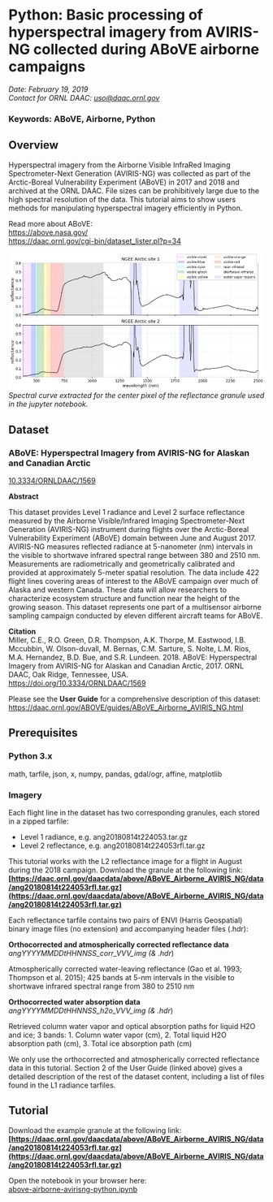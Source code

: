 # Python: Basic processing of hyperspectral imagery from AVIRIS-NG collected during ABoVE airborne campaigns

*Date: February 19, 2019*  
*Contact for ORNL DAAC: uso@daac.ornl.gov*  

### Keywords: ABoVE, Airborne, Python

## Overview

Hyperspectral imagery from the Airborne Visible InfraRed Imaging Spectrometer-Next Generation (AVIRIS-NG) was collected as part of the Arctic-Boreal Vulnerability Experiment (ABoVE) in 2017 and 2018 and archived at the ORNL DAAC. File sizes can be prohibitively large due to the high spectral resolution of the data. This tutorial aims to show users methods for manipulating hyperspectral imagery efficiently in Python.

Read more about ABoVE:                    
https://above.nasa.gov/       
https://daac.ornl.gov/cgi-bin/dataset_lister.pl?p=34               


![Spectra plotted for the center pixel](browse.png)
*Spectral curve extracted for the center pixel of the reflectance granule used in the jupyter notebook.*

## Dataset

### ABoVE: Hyperspectral Imagery from AVIRIS-NG for Alaskan and Canadian Arctic   
[10.3334/ORNLDAAC/1569](https://doi.org/10.3334/ORNLDAAC/1569)  

**Abstract**     

This dataset provides Level 1 radiance and Level 2 surface reflectance measured by the Airborne Visible/Infrared Imaging Spectrometer-Next Generation (AVIRIS-NG) instrument during flights over the Arctic-Boreal Vulnerability Experiment (ABoVE) domain between June and August 2017. AVIRIS-NG measures reflected radiance at 5-nanometer (nm) intervals in the visible to shortwave infrared spectral range between 380 and 2510 nm. Measurements are radiometrically and geometrically calibrated and provided at approximately 5-meter spatial resolution. The data include 422 flight lines covering areas of interest to the ABoVE campaign over much of Alaska and western Canada. These data will allow researchers to characterize ecosystem structure and function near the height of the growing season. This dataset represents one part of a multisensor airborne sampling campaign conducted by eleven different aircraft teams for ABoVE.


**Citation**     
Miller, C.E., R.O. Green, D.R. Thompson, A.K. Thorpe, M. Eastwood, I.B. Mccubbin, W. Olson-duvall, M. Bernas, C.M. Sarture, S. Nolte, L.M. Rios, M.A. Hernandez, B.D. Bue, and S.R. Lundeen. 2018. ABoVE: Hyperspectral Imagery from AVIRIS-NG for Alaskan and Canadian Arctic, 2017. ORNL DAAC, Oak Ridge, Tennessee, USA. https://doi.org/10.3334/ORNLDAAC/1569

Please see the **User Guide** for a comprehensive description of this dataset:              
https://daac.ornl.gov/ABOVE/guides/ABoVE_Airborne_AVIRIS_NG.html


## Prerequisites           

### Python 3.x
math, tarfile, json, x, numpy, pandas, gdal/ogr, affine, matplotlib       

### Imagery
Each flight line in the dataset has two corresponding granules, each stored in a zipped tarfile:            
* Level 1 radiance, e.g. ang20180814t224053.tar.gz            
* Level 2 reflectance, e.g. ang20180814t224053rfl.tar.gz     

This tutorial works with the L2 reflectance image for a flight in August during the 2018 campaign. Download the granule at the following link:      
**[https://daac.ornl.gov/daacdata/above/ABoVE_Airborne_AVIRIS_NG/data/ang20180814t224053rfl.tar.gz](https://daac.ornl.gov/daacdata/above/ABoVE_Airborne_AVIRIS_NG/data/ang20180814t224053rfl.tar.gz)** 

Each reflectance tarfile contains two pairs of ENVI (Harris Geospatial) binary image files (no extension) and accompanying header files (.hdr):

**Orthocorrected and atmospherically corrected reflectance data**               
*angYYYYMMDDtHHNNSS_corr_VVV_img (& .hdr*)

Atmospherically corrected water-leaving reflectance (Gao et al. 1993; Thompson et al. 2015); 425 bands at 5-nm intervals in the visible to shortwave infrared spectral range from 380 to 2510 nm

**Orthocorrected water absorption data**                  
*angYYYYMMDDtHHNNSS_h2o_VVV_img (& .hdr*)

Retrieved column water vapor and optical absorption paths for liquid H2O and ice; 3 bands: 1. Column water vapor (cm), 2. Total liquid H2O absorption path (cm), 3. Total ice absorption path (cm)

We only use the orthocorrected and atmospherically corrected reflectance data in this tutorial. Section 2 of the User Guide (linked above) gives a detailed description of the rest of the dataset content, including a list of files found in the L1 radiance tarfiles.


## Tutorial

Download the example granule at the following link:      
**[https://daac.ornl.gov/daacdata/above/ABoVE_Airborne_AVIRIS_NG/data/ang20180814t224053rfl.tar.gz](https://daac.ornl.gov/daacdata/above/ABoVE_Airborne_AVIRIS_NG/data/ang20180814t224053rfl.tar.gz)** 

Open the notebook in your browser here:  
[above-airborne-avirisng-python.ipynb](above-airborne-avirisng-python.ipynb)
